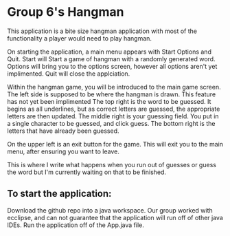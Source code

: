 # Group 6's Hangman
This application is a bite size hangman application with most of the functionality a player would need to play hangman.

On starting the application, a main menu appears with Start Options and Quit. 
Start will Start a game of hangman with a randomly generated word.
Options will bring you to the options screen, however all options aren't yet implimented.
Quit will close the applciation.

Within the hangman game, you will be introduced to the main game screen.
The left side is supposed to be where the hangman is drawn. This feature has not yet been implimented
The top right is the word to be guessed. It begins as all underlines, but as correct letters are guessed, the appropriate letters are then updated.
The middle right is your guessing field. You put in a single character to be guessed, and click guess.
The bottom right is the letters that have already been guessed.

On the upper left is an exit button for the game. This will exit you to the main menu, after ensuring you want to leave.

This is where I write what happens when you run out of guesses or guess the word but I'm currently waiting on that to be finished.

## To start the application:
Download the github repo into a java workspace. Our group worked with ecclipse, and can not guarantee that the application will run off of other java IDEs. Run the application off of the App.java file.
